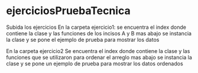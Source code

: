 # ejerciciosPruebaTecnica
Subida los ejercicios
En la carpeta ejercicio1:
se encuentra el index donde contiene la clase y las funciones de los incisos A y B
mas abajo se instancia la clase y se pone el ejemplo de prueba para mostrar los datos

En la carpeta ejercicio2
Se encuentra el index donde contiene la clase y las funciones que se utilizaron para ordenar el arreglo
mas abajo se instancia la clase y se pone un ejemplo de prueba para mostrar los datos ordenados